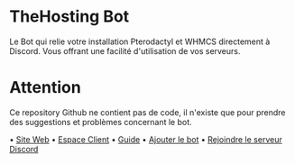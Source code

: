 # TheHosting Bot
Le Bot qui relie votre installation Pterodactyl et WHMCS directement à Discord. Vous offrant une facilité d'utilisation de vos serveurs.

# Attention
Ce repository Github ne contient pas de code, il n'existe que pour prendre des suggestions et problèmes concernant le bot.


• [Site Web](https://thehostingbot.xyz/)
• [Espace Client](https://manager.thehostingbot.xyz/)
• [Guide](https://guide.thehostingbot.xyz/)
• [Ajouter le bot](https://thehostingbot.xyz/inviter)
• [Rejoindre le serveur Discord](https://thehostingbot.xyz/discord)
